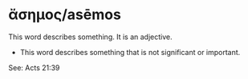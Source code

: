 # ἄσημος/asēmos  
This word describes something. It is an adjective.

* This word describes something that is not significant or important.

See: Acts 21:39
